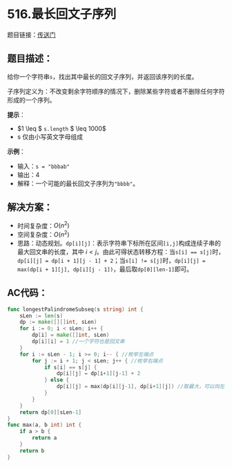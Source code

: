 # 516.最长回文子序列
题目链接：[传送门](https://leetcode-cn.com/problems/longest-palindromic-subsequence/)

## 题目描述：
给你一个字符串`s`，找出其中最长的回文子序列，并返回该序列的长度。

子序列定义为：不改变剩余字符顺序的情况下，删除某些字符或者不删除任何字符形成的一个序列。

**提示**：

- $1 \leq $ `s.length` $ \leq 1000$
- s 仅由小写英文字母组成

**示例**：

- 输入：`s = "bbbab"`
- 输出：4
- 解释：一个可能的最长回文子序列为`"bbbb"`。

## 解决方案：
- 时间复杂度：$O(n^2)$
- 空间复杂度：$O(n^2)$
- 思路：动态规划。`dp[i][j]`：表示字符串下标所在区间`[i,j]`构成连续子串的最大回文串的长度，其中 $i < j$。由此可得状态转移方程：当`s[i] == s[j]`时，`dp[i][j] = dp[i + 1][j - 1] + 2`；当`s[i] != s[j]`时，`dp[i][j] = max(dp[i + 1][j], dp[i][j - 1])`，最后取`dp[0][len-1]`即可。

## AC代码：
```go
func longestPalindromeSubseq(s string) int {
	sLen := len(s)
	dp := make([][]int, sLen)
	for i := 0; i < sLen; i++ {
		dp[i] = make([]int, sLen)
		dp[i][i] = 1 //一个字符也是回文串
	}
	for i := sLen - 1; i >= 0; i-- { //枚举左端点
		for j := i + 1; j < sLen; j++ { //枚举右端点
			if s[i] == s[j] {
				dp[i][j] = dp[i+1][j-1] + 2
			} else {
				dp[i][j] = max(dp[i][j-1], dp[i+1][j]) //取最大，可以向左右两边扩展，取最大
			}
		}
	}
	return dp[0][sLen-1]
}
func max(a, b int) int {
	if a > b {
		return a
	}
	return b
}
```